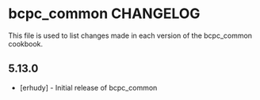 # bcpc_common CHANGELOG

This file is used to list changes made in each version of the bcpc_common cookbook.

## 5.13.0
- [erhudy] - Initial release of bcpc_common

